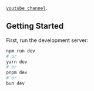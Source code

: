 [`youtube channel`](https://www.youtube.com/watch?v=8jg4fSASpP8).

## Getting Started

First, run the development server:

```bash
npm run dev
# or
yarn dev
# or
pnpm dev
# or
bun dev
```
